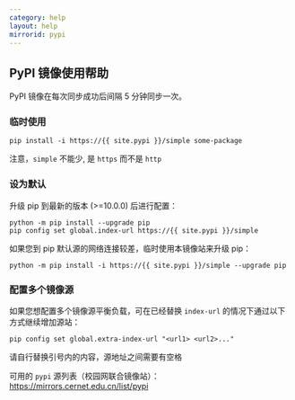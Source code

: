 ```yaml
---
category: help
layout: help
mirrorid: pypi
---
```


## PyPI 镜像使用帮助

PyPI 镜像在每次同步成功后间隔 5 分钟同步一次。

### 临时使用

```
pip install -i https://{{ site.pypi }}/simple some-package
```

注意，`simple` 不能少, 是 `https` 而不是 `http`

### 设为默认

升级 pip 到最新的版本 (>=10.0.0) 后进行配置：

```
python -m pip install --upgrade pip
pip config set global.index-url https://{{ site.pypi }}/simple
```

如果您到 pip 默认源的网络连接较差，临时使用本镜像站来升级 pip：

```
python -m pip install -i https://{{ site.pypi }}/simple --upgrade pip
```

### 配置多个镜像源

如果您想配置多个镜像源平衡负载，可在已经替换 `index-url` 的情况下通过以下方式继续增加源站：

```
pip config set global.extra-index-url "<url1> <url2>..."
```

请自行替换引号内的内容，源地址之间需要有空格

可用的 `pypi` 源列表（校园网联合镜像站）：<https://mirrors.cernet.edu.cn/list/pypi>
